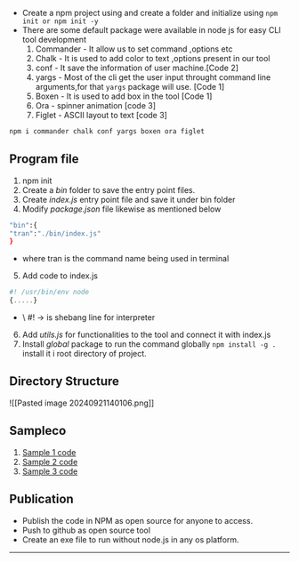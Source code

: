 - Create a npm project using and create a folder and initialize using `npm init or npm init -y`
- There are some default package were available in node js for easy CLI tool development
	1. Commander - It allow us to set command ,options etc
	2. Chalk - It is used to add color to text ,options present in our tool
	3. conf - It save the information of user machine.[Code 2]
	4. yargs - Most of the cli get the user input throught command line arguments,for that `yargs` package will use. [Code 1]
	5. Boxen - It is used to add box in the tool [Code 1]
	6. Ora - spinner animation [code 3]
	7. Figlet - ASCII layout to text [code 3]

```bash
npm i commander chalk conf yargs boxen ora figlet
```


## Program file

1. npm init
2. Create a *bin* folder to save the entry point files.
3. Create *index.js* entry point file and save it under bin folder
4. Modify *package.json* file likewise as mentioned below

```bash
"bin":{
"tran":"./bin/index.js"
}
```

 - where tran is the command name being used in terminal
 5. Add code to index.js

```js
#! /usr/bin/env node
{.....}
```

- \ #! -> is shebang line for interpreter 
6. Add *utils.js* for functionalities to the tool and connect it with index.js
7. Install *global* package to run the command globally `npm install -g .` install it i root directory of project.


## Directory Structure

![[Pasted image 20240921140106.png]]

## Sampleco

1. [Sample 1 code](https://dev.to/rushankhan1/build-a-cli-with-node-js-4jbi)
2. [Sample 2 code](https://blog.logrocket.com/creating-a-cli-tool-with-node-js/)
3. [Sample 3 code ](https://egmz.medium.com/building-a-cli-with-node-js-in-2024-c278802a3ef5)

## Publication
- Publish the code in NPM as open source for  anyone to  access.
- Push to github as open source tool
- Create an exe file to run without node.js in any os platform.
--- 

